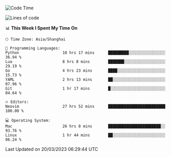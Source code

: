 <!--START_SECTION:waka-->
![Code Time](http://img.shields.io/badge/Code%20Time-1%2C229%20hrs%2051%20mins-blue)

![Lines of code](https://img.shields.io/badge/From%20Hello%20World%20I%27ve%20Written-106.5%20thousand%20lines%20of%20code-blue)

📊 **This Week I Spent My Time On** 

```text
🕑︎ Time Zone: Asia/Shanghai

💬 Programming Languages: 
Python                   10 hrs 17 mins      █████████░░░░░░░░░░░░░░░░   36.94 % 
Lua                      8 hrs 8 mins        ███████░░░░░░░░░░░░░░░░░░   29.19 % 
Go                       4 hrs 23 mins       ████░░░░░░░░░░░░░░░░░░░░░   15.73 % 
YAML                     2 hrs 13 mins       ██░░░░░░░░░░░░░░░░░░░░░░░   07.96 % 
Git                      1 hr 17 mins        █░░░░░░░░░░░░░░░░░░░░░░░░   04.64 % 

🔥 Editors: 
Neovim                   27 hrs 52 mins      █████████████████████████   100.00 % 

💻 Operating System: 
Mac                      26 hrs 8 mins       ███████████████████████░░   93.76 % 
Linux                    1 hr 44 mins        ██░░░░░░░░░░░░░░░░░░░░░░░   06.24 % 
```


 Last Updated on 20/03/2023 06:29:44 UTC
<!--END_SECTION:waka-->

